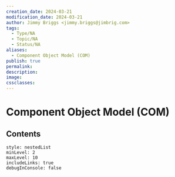 ```yaml
---
creation_date: 2024-03-21
modification_date: 2024-03-21
author: Jimmy Briggs <jimmy.briggs@jimbrig.com>
tags:
  - Type/NA
  - Topic/NA
  - Status/NA
aliases:
  - Component Object Model (COM)
publish: true
permalink:
description:
image:
cssclasses:
---
```



# Component Object Model (COM)

## Contents

```table-of-contents
style: nestedList
minLevel: 2
maxLevel: 10
includeLinks: true
debugInConsole: false
```
